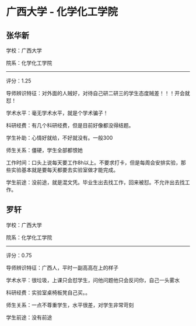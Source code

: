 # 广西大学 - 化学化工学院

## 张华新

学校：广西大学

院系：化学化工学院

* * *

评分：1.25

导师辨识特征：对外面的人贼好，对待自己研二研三的学生态度贼差！！！开会就怼！

学术水平：毫无学术水平，就是个学术骗子！

科研经费：有几个科研经费，但是目前好像都没得结题。

学生补助：心情好就给，不好就没有。一般300

师生关系：僵硬，学生全部都恨她

工作时间：口头上说每天要工作8h以上。不要求打卡，但是每周会安排实验，那些实验基本就是要每天都要去实验室做才能完成。

学生前途：没前途，就是混文凭。毕业生出去找工作，回来被怼。不允许出去找工作。

## 罗轩

学校：广西大学

院系：化学化工学院

* * *

评分：0.75

导师辨识特征：广西人，平时一副高高在上的样子

学术水平：很垃圾，上课只会怼学生，问他问题他只会反问你，自己一头雾水

科研经费：实验室桌椅板凳自己买。。

师生关系：一点不尊重学生，水平很差，对学生非常苛刻

学生前途：没有前途